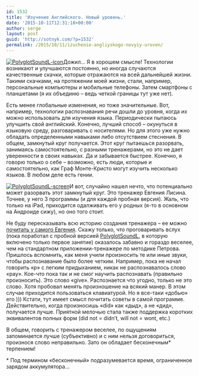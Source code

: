 ```yaml
---
id: 1532
title: 'Изучение Английского. Новый уровень.'
date: '2015-10-11T12:31:18+00:00'
author: serge
layout: post
guid: 'http://sotnyk.com/?p=1532'
permalink: /2015/10/11/izuchenie-angliyskogo-novyiy-uroven/
---
```


[![PolyglotSoundL-icon](http://localhost/wp-content/uploads/2015/10/PolyglotSoundL-icon.jpeg)](http://localhost/wp-content/uploads/2015/10/PolyglotSoundL-icon.jpeg)Дожил… Я в хорошем смысле! Технологии возникают и улучшаются постоянно, но иногда случаются качественные скачки, которые отражаются на всей дальнейшей жизни. Такими скачками, на протяжении моей жизни, стали, например, персональные компьютеры и мобильные телефоны. Затем смартфоны с планшетами (я их объединю – ведь четкой границы тут уже нет).

Есть менее глобальные изменения, но тоже значительные. Вот, например, технологии распознавания речи дошли до уровня, когда их можно использовать для изучения языка. Периодически пытаюсь улучшить свой английский. Конечно, лучший способ – окунуться в языковую среду, разговаривать с носителями. Но для этого уже нужно обладать определенными навыками либо отсутствием стеснения. В общем, замкнутый круг получается. Этот круг пытаешься разорвать, занимаясь самостоятельно, с разными тренажерами, но это не дает уверенности в своих навыках. Да и забывается быстрее. Конечно, я говорю только о себе – возможно, есть люди, которые и самостоятельно, как Граф Монте-Кристо могут изучить несколько языков. В любом деле есть гении.

[![PolyglotSoundL-screen](http://localhost/wp-content/uploads/2015/10/PolyglotSoundL-screen-169x300.jpeg)](http://localhost/wp-content/uploads/2015/10/PolyglotSoundL-screen.jpeg)И вот, случайно нашел нечто, что потенциально может разорвать этот замкнутый круг. Это тренажер Евгения Лисина. Точнее, у него 3 программы (и для каждой пробная версия). Жаль, что только на iPad, приходится одалживать его у родных (я-то в основном на Андроиде сижу), но оно того стоит.

Не буду пересказывать всю историю создания тренажера – ее можно [почитать у самого Евгения](http://habrahabr.ru/post/263475/). Скажу только, что проговаривать вслух (пока поработал с пробной версией [PolyglotSoundL](https://itunes.apple.com/us/app/polyglotsoundl-anglijskij/id652888950?mt=8), в которую включено только первое занятие) оказалось забавно и гораздо веселее, чем на стандартном приложении-тренажере по методике Петрова. Пришлось вспомнить, как меня учили произносить те или иные звуки, чтобы распознавание было более четким. Например, пока не начал говорить «p» с легким придыханием, никак не распознавалось слово «pay». Кое-что пока так и не смог научить распознавать (правильно произносить). Это слово «give». Распознается что угодно, только не это слово. Хотя пробовал менять произношение на всякий манер. В этом случае приходится пользоваться клавиатурой. Но я все-таки «добью» его ))) Кстати, тут имеет смысл почитать советы в самой программе. Действительно, когда произносишь «did» как «дыд», а не «дид», получается лучше. Приятной мелочью стала также поддержка коротких эквивалентов полных форм (did not = didn’t, will not = wont, etc.)

В общем, говорить с тренажером веселее, по ощущениям запоминается лучше (субъективно) и с ним нельзя договориться, произнося слово неправильно. Зато он обладает бесконечным\* терпением!

\* Под термином «бесконечный» подразумевается время, ограниченное зарядом аккумулятора…